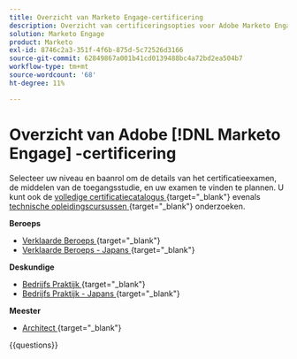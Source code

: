 ```yaml
---
title: Overzicht van Marketo Engage-certificering
description: Overzicht van certificeringsopties voor Adobe Marketo Engage
solution: Marketo Engage
product: Marketo
exl-id: 8746c2a3-351f-4f6b-875d-5c72526d3166
source-git-commit: 62849867a001b41cd0139488bc4a72bd2ea504b7
workflow-type: tm+mt
source-wordcount: '68'
ht-degree: 11%

---
```


# Overzicht van Adobe [!DNL Marketo Engage] -certificering

Selecteer uw niveau en baanrol om de details van het certificatieexamen, de middelen van de toegangsstudie, en uw examen te vinden te plannen. U kunt ook de [ volledige certificatiecatalogus ](https://certification.adobe.com/certifications){target="_blank"} evenals [ technische opleidingscursussen ](https://certification.adobe.com/courses/?/courses){target="_blank"} onderzoeken.

**Beroeps**

* [ Verklaarde Beroeps ](https://certification.adobe.com/certification/engage-professional){target="_blank"} <!--AD0-E555-->
* [ Verklaarde Beroeps - Japans ](https://certification.adobe.com/certification/engage-professional){target="_blank"} <!--AD0-E555-J-->

**Deskundige**

* [ Bedrijfs Praktijk ](https://certification.adobe.com/certification/marketo-engage-business-practitioner-expert){target="_blank"} <!--AD0-E559-->
* [ Bedrijfs Praktijk - Japans ](https://certification.adobe.com/certification/marketo-engage-business-practitioner-expert){target="_blank"} <!--AD0-E559-J-->

**Meester**

* [ Architect ](https://certification.adobe.com/certification/marketo-engage-architect-master){target="_blank"} <!--AD0-E560-->

{{questions}}

